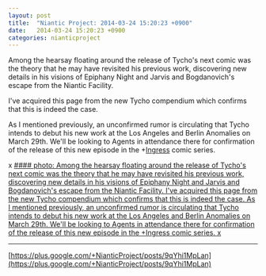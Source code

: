 ```yaml
---
layout: post
title:  "Niantic Project: 2014-03-24 15:20:23 +0900"
date:   2014-03-24 15:20:23 +0900
categories: nianticproject
---
```

Among the hearsay floating around the release of Tycho's next comic was the theory that he may have revisited his previous work, discovering new details in his visions of Epiphany Night and Jarvis and Bogdanovich's escape from the Niantic Facility.

I've acquired this page from the new Tycho compendium which confirms that this is indeed the case.

As I mentioned previously, an unconfirmed rumor is circulating that Tycho intends to debut his new work at the Los Angeles and Berlin Anomalies on March 29th. We'll be looking to Agents in attendance there for confirmation of the release of this new episode in the +[Ingress](https://plus.google.com/103320655754019011706 "") comic series.

x
[#### photo: Among the hearsay floating around the release of Tycho's next comic was the theory that he may have revisited his previous work, discovering new details in his visions of Epiphany Night and Jarvis and Bogdanovich's escape from the Niantic Facility.
I've acquired this page from the new Tycho compendium which confirms that this is indeed the case.
As I mentioned previously, an unconfirmed rumor is circulating that Tycho intends to debut his new work at the Los Angeles and Berlin Anomalies on March 29th. We'll be looking to Agents in attendance there for confirmation of the release of this new episode in the +Ingress comic series.
x](https://lh6.googleusercontent.com/-GjeS-7FIw7k/Uy_Oa_PXkGI/AAAAAAAAYu0/1KwAAaTHwx8/w1200-h1800/reVision.png "")
- - -
[https://plus.google.com/+NianticProject/posts/9qYhi1MpLan](https://plus.google.com/+NianticProject/posts/9qYhi1MpLan)
